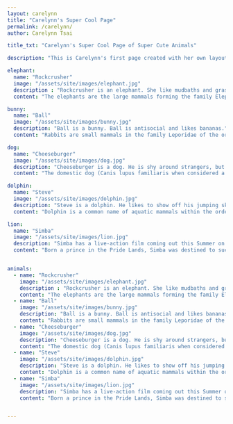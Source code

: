 ```yaml
---
layout: carelynn
title: "Carelynn's Super Cool Page"
permalink: /carelynn/
author: Carelynn Tsai

title_txt: "Carelynn's Super Cool Page of Super Cute Animals"

description: "This is Carelynn's first page created with her own layout. This is going to be a page with pictures of cute animals and fun facts because she doesn't really know what else to do. Carelynn is a person who like cute animals. She has two bunnies named Poppy and Hazel, and also wants a dog."

elephant: 
  name: "Rockcrusher"
  image: "/assets/site/images/elephant.jpg"
  description : "Rockcrusher is an elephant. She like mudbaths and grass"
  content: "The elephants are the large mammals forming the family Elephantidae in the order Proboscidea. Three species are currently recognised: the African bush elephant (Loxodonta africana), the African forest elephant (L. cyclotis), and the Asian elephant (Elephas maximus). Elephants are scattered throughout sub-Saharan Africa, South Asia, and Southeast Asia. Elephantidae is the only surviving family of the order Proboscidea; other, now extinct, members of the order include deinotheres, gomphotheres, mammoths, and mastodons."

bunny:
  name: "Ball"
  image: "/assets/site/images/bunny.jpg"
  description: "Ball is a bunny. Ball is antisocial and likes bananas."
  content: "Rabbits are small mammals in the family Leporidae of the order Lagomorpha (along with the hare and the pika). Oryctolagus cuniculus includes the European rabbit species and its descendants, the world's 305 breeds[1] of domestic rabbit. Sylvilagus includes thirteen wild rabbit species, among them the seven types of cottontail. The European rabbit, which has been introduced on every continent except Antarctica, is familiar throughout the world as a wild prey animal and as a domesticated form of livestock and pet. With its widespread effect on ecologies and cultures, the rabbit (or bunny) is, in many areas of the world, a part of daily life—as food, clothing, a companion, and as a source of artistic inspiration."

dog:
  name: "Cheeseburger"
  image: "/assets/site/images/dog.jpg"
  description: "Cheeseburger is a dog. He is shy around strangers, but is a very happy canine around friends."
  content: "The domestic dog (Canis lupus familiaris when considered a subspecies of the wolf or Canis familiaris when considered a distinct species) is a member of the genus Canis (canines), which forms part of the wolf-like canids, and is the most widely abundant terrestrial carnivore. The dog and the extant gray wolf are sister taxa as modern wolves are not closely related to the wolves that were first domesticated, which implies that the direct ancestor of the dog is extinct. The dog was the first species to be domesticated and has been selectively bred over millennia for various behaviours, sensory capabilities, and physical attributes."

dolphin:
  name: "Steve"
  image: "/assets/site/images/dolphin.jpg"
  description: "Steve is a dolphin. He likes to show off his jumping skills, and catches fish by making mud nets."
  content: "Dolphin is a common name of aquatic mammals within the order Cetacea, arbitrarily excluding whales and porpoises. They have streamlined bodies and two limbs that are modified into flippers. Though not quite as flexible as seals, some dolphins can travel at 55.5 km/h (34.5 mph). Dolphins use their conical shaped teeth to capture fast moving prey. They have well-developed hearing which is adapted for both air and water and is so well developed that some can survive even if they are blind. Some species are well adapted for diving to great depths. They have a layer of fat, or blubber, under the skin to keep warm in the cold water."

lion: 
  name: "Simba"
  image: "/assets/site/images/lion.jpg"
  description: "Simba has a live-action film coming out this Summer on July 19, 2019"
  content: "Born a prince in the Pride Lands, Simba was destined to succeed his father, Mufasa, as king. When Mufasa is killed in an apparent accident, Simba is blamed for the tragedy and abandons his kingdom in guilt, leaving his power-hungry uncle to assume the throne. With the Pride Lands falling to disarray under Scar's tyranny, Simba is forced to take his rightful place in the Circle of Life by confronting his past and reclaiming his birthright. Upon entering adulthood, Simba marries his childhood best friend, Nala, and has two cubs with her named Kiara and Kion."


animals:
  - name: "Rockcrusher"
    image: "/assets/site/images/elephant.jpg"
    description : "Rockcrusher is an elephant. She like mudbaths and grass"
    content: "The elephants are the large mammals forming the family Elephantidae in the order Proboscidea. Three species are currently recognised: the African bush elephant (Loxodonta africana), the African forest elephant (L. cyclotis), and the Asian elephant (Elephas maximus). Elephants are scattered throughout sub-Saharan Africa, South Asia, and Southeast Asia. Elephantidae is the only surviving family of the order Proboscidea; other, now extinct, members of the order include deinotheres, gomphotheres, mammoths, and mastodons."
  - name: "Ball"
    image: "/assets/site/images/bunny.jpg"
    description: "Ball is a bunny. Ball is antisocial and likes bananas."
    content: "Rabbits are small mammals in the family Leporidae of the order Lagomorpha  (along with the hare and the pika). Oryctolagus cuniculus includes the European rabbit species and its descendants, the world's 305 breeds[1] of domestic rabbit. Sylvilagus includes thirteen wild rabbit species, among them the seven types of cottontail. The European rabbit, which has been introduced on every continent except Antarctica, is familiar throughout the world as a wild prey animal and as a domesticated form of livestock and pet. With its widespread effect on ecologies and cultures, the rabbit (or bunny) is, in many areas of the world, a part of daily life—as food, clothing, a companion, and as a source of artistic inspiration."
  - name: "Cheeseburger"
    image: "/assets/site/images/dog.jpg"
    description: "Cheeseburger is a dog. He is shy around strangers, but is a very happy canine around friends."
    content: "The domestic dog (Canis lupus familiaris when considered a subspecies of the wolf or Canis familiaris when considered a distinct species) is a member of the genus Canis (canines), which forms part of the wolf-like canids, and is the most widely abundant terrestrial carnivore. The dog and the extant gray wolf are sister taxa as modern wolves are not closely related to the wolves that were first domesticated, which implies that the direct ancestor of the dog is extinct. The dog was the first species to be domesticated and has been selectively bred over millennia for various behaviours, sensory capabilities, and physical attributes."
  - name: "Steve"
    image: "/assets/site/images/dolphin.jpg"
    description: "Steve is a dolphin. He likes to show off his jumping skills, and catches fish by making mud nets."
    content: "Dolphin is a common name of aquatic mammals within the order Cetacea, arbitrarily excluding whales and porpoises. They have streamlined bodies and two limbs that are modified into flippers. Though not quite as flexible as seals, some dolphins can travel at 55.5 km/h (34.5 mph). Dolphins use their conical shaped teeth to capture fast moving prey. They have well-developed hearing which is adapted for both air and water and is so well developed that some can survive even if they are blind. Some species are well adapted for diving to great depths. They have a layer of fat, or blubber, under the skin to keep warm in the cold water." 
  - name: "Simba"
    image: "/assets/site/images/lion.jpg"
    description: "Simba has a live-action film coming out this Summer on July 19, 2019"
    content: "Born a prince in the Pride Lands, Simba was destined to succeed his father, Mufasa, as king. When Mufasa is killed in an apparent accident, Simba is blamed for the tragedy and abandons his kingdom in guilt, leaving his power-hungry uncle to assume the throne. With the Pride Lands falling to disarray under Scar's tyranny, Simba is forced to take his rightful place in the Circle of Life by confronting his past and reclaiming his birthright. Upon entering adulthood, Simba marries his childhood best friend, Nala, and has two cubs with her named Kiara and Kion."


---
```







